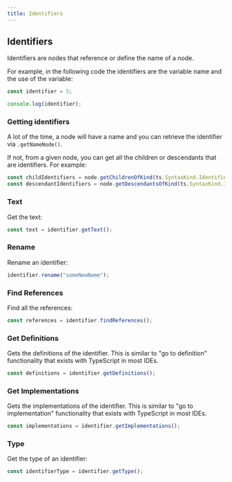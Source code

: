 ```yaml
---
title: Identifiers
---
```


## Identifiers

Identifiers are nodes that reference or define the name of a node.

For example, in the following code the identifiers are the variable name and the use of the variable:

```typescript
const identifier = 5;

console.log(identifier);
```

### Getting identifiers

A lot of the time, a node will have a name and you can retrieve the identifier via `.getNameNode()`.

If not, from a given node, you can get all the children or descendants that are identifiers. For example:

```typescript
const childIdentifiers = node.getChildrenOfKind(ts.SyntaxKind.Identifier);
const descendantIdentifiers = node.getDescendantsOfKind(ts.SyntaxKind.Identifier);
```

### Text

Get the text:

```typescript
const text = identifier.getText();
```

### Rename

Rename an identifier:

```typescript
identifier.rename("someNewName");
```

### Find References

Find all the references:

```typescript
const references = identifier.findReferences();
```

### Get Definitions

Gets the definitions of the identifier. This is similar to "go to definition" functionality that exists with TypeScript in most IDEs.

```typescript
const definitions = identifier.getDefinitions();
```

### Get Implementations

Gets the implementations of the identifier. This is similar to "go to implementation" functionality that exists with TypeScript in most IDEs.

```typescript
const implementations = identifier.getImplementations();
```

### Type

Get the type of an identifier:

```typescript
const identifierType = identifier.getType();
```
